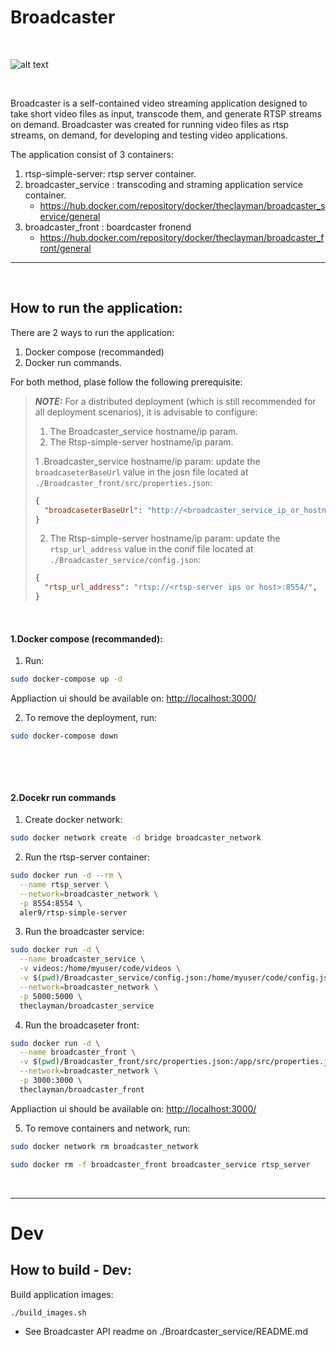 # Broadcaster
&nbsp;
&nbsp;
&nbsp;

![alt text](https://drive.google.com/uc?id=1cGlHIU_E1iPjOlrf99KmsZD3u47JMrrO&export=download)

&nbsp;
&nbsp;

Broadcaster is a self-contained video streaming application designed to take short video files as input, transcode them, and generate RTSP streams on demand.
Broadcaster was created for running video files as rtsp streams, on demand, for developing and testing video applications. 
&nbsp;

The application consist of 3 containers:
1. rtsp-simple-server: rtsp server container.
2. broadcaster_service : transcoding and straming application service container.
   - https://hub.docker.com/repository/docker/theclayman/broadcaster_service/general
3. broadcaster_front : boardcaster fronend
   - https://hub.docker.com/repository/docker/theclayman/broadcaster_front/general
  *  *  *  *  *
&nbsp;
&nbsp;

## How to run the application:
There are 2 ways to run the application: 

1. Docker compose (recommanded)
2. Docker run commands.

For both method, plase follow the following prerequisite:
&nbsp;

> **_NOTE:_**
For a distributed deployment (which is still recommended for all deployment scenarios), it is advisable to configure:
>  1. The Broadcaster_service hostname/ip param.
>  2. The Rtsp-simple-server hostname/ip param.
>     &nbsp;
> 
> 1 .Broadcaster_service hostname/ip param: update the `broadcaseterBaseUrl` value in the josn file located at `./Broadcaster_front/src/properties.json`:
> 
>   ```json
>   {
>     "broadcaseterBaseUrl": "http://<broadcaster_service_ip_or_hostname>:5000/"
>   }
>  ```
>
> 2. The Rtsp-simple-server hostname/ip param: update the `rtsp_url_address` value in the conif file located at `./Broadcaster_service/config.json`:
>
>  ```json
>  {
>    "rtsp_url_address": "rtsp://<rtsp-server ips or host>:8554/",
>  }
>  ```
&nbsp;
&nbsp;
&nbsp;


#### 1.Docker compose (recommanded):
1. Run:
  ```bash
  sudo docker-compose up -d
  ```
Appliaction ui should be available on:
[http://localhost:3000/](http://localhost:3000/)

2. To remove the deployment, run:
  ```bash
  sudo docker-compose down
  ```

&nbsp;
&nbsp;
&nbsp;



&nbsp;
#### 2.Docekr run commands

1. Create docker network:
  ```bash
  sudo docker network create -d bridge broadcaster_network
  ```


2. Run the rtsp-server container:
  ```bash
  sudo docker run -d --rm \
    --name rtsp_server \
    --network=broadcaster_network \
    -p 8554:8554 \
    aler9/rtsp-simple-server
  ```
3. Run the broadcaster service:
  ```bash
  sudo docker run -d \
    --name broadcaster_service \
    -v videos:/home/myuser/code/videos \
    -v $(pwd)/Broadcaster_service/config.json:/home/myuser/code/config.json \
    --network=broadcaster_network \
    -p 5000:5000 \
    theclayman/broadcaster_service
  ```
4. Run the broadcaseter front:
  ```bash
  sudo docker run -d \
    --name broadcaster_front \
    -v $(pwd)/Broadcaster_front/src/properties.json:/app/src/properties.json \
    --network=broadcaster_network \
    -p 3000:3000 \
    theclayman/broadcaster_front
  ```
Appliaction ui should be available on:
[http://localhost:3000/](http://localhost:3000/)

5. To remove containers and network, run:
  ```bash
  sudo docker network rm broadcaster_network
  ```
  ```bash
  sudo docker rm -f broadcaster_front broadcaster_service rtsp_server
  ```

&nbsp;
  *  *  *  *  *

# Dev

## How to build - Dev:

Build application images:
```bash
./build_images.sh
```


* See Broadcaster API readme on ./Broardcaster_service/README.md


